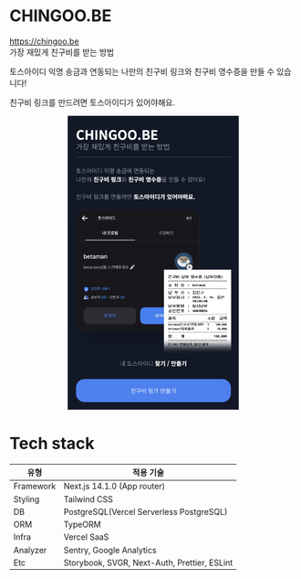 # CHINGOO.BE

https://chingoo.be  
가장 재밌게 친구비를 받는 방법

토스아이디 익명 송금과 연동되는 나만의 친구비 링크와 친구비 영수증을 만들 수 있습니다!

친구비 링크를 만드려면 토스아이디가 있어야해요.

<p width="100%" align="center">
  <img src="./docs/assets/chingoo.be-1.png" width="300px" />
</p>

# Tech stack

| 유형      | 적용 기술                                    |
| --------- | -------------------------------------------- |
| Framework | Next.js 14.1.0 (App router)                  |
| Styling   | Tailwind CSS                                 |
| DB        | PostgreSQL(Vercel Serverless PostgreSQL)     |
| ORM       | TypeORM                                      |
| Infra     | Vercel SaaS                                  |
| Analyzer  | Sentry, Google Analytics                     |
| Etc       | Storybook, SVGR, Next-Auth, Prettier, ESLint |
